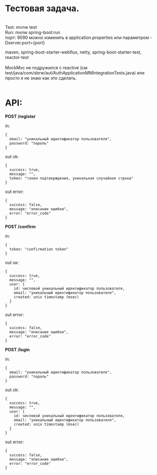# Тестовая задача.<br />
<br />
Test: mvnw test<br />
Run: mvnw spring-boot:run<br />
порт: 9090 можно изменить в application.properties или параметром -Dserver.port={port}<br />

maven, spring-boot-starter-webflux, netty, spring-boot-starter-test, reactor-test<br />
<br />
MockMvc не подружился с reactive (см test/java/com/sbrw/aut/AuthApplicationMMIntegrationTests.java)
или просто я не знаю как это сделать.<br />
<br />
# API:<br />

<b>POST /register</b><br />

in:<br />
```
{
  email: "уникальный идентификатор пользователя",
  password: "пароль"
}
```

out ok:<br />
```
{
  success: true,
  message: "",
  token: "токен подтверждения, уникальная случайная строка"
}
```

out error:<br />
```
{
  success: false,
  message: "описание ошибки",
  error: "error_code"
}
```

<b>POST /confirm</b><br />

in:
```
{
  token: "confirmation token"
}
```

out ок:
```
{
  success: true,
  message: "",
  user: {
    id: числовой уникальный идентификатор пользователя,
    email: "уникальный идентификатор пользователя",
    created: unix timestamp (msec)
  }
}
```

out error:
```
{
  success: false,
  message: "описание ошибки",
  error: "error_code"
}
```

<b>POST /login</b><br />

in:
```
{
  email: "уникальный идентификатор пользователя",
  password: "пароль"
}
```

out ok:
```
{
  success: true,
  message: "",
  user: {
    id: числовой уникальный идентификатор пользователя,
    email: "уникальный идентификатор пользователя",
    created: unix timestamp (msec)
  }
}
```

out error:
```
{
  success: false,
  message: "описание ошибки",
  error: "error_code"
}
```
